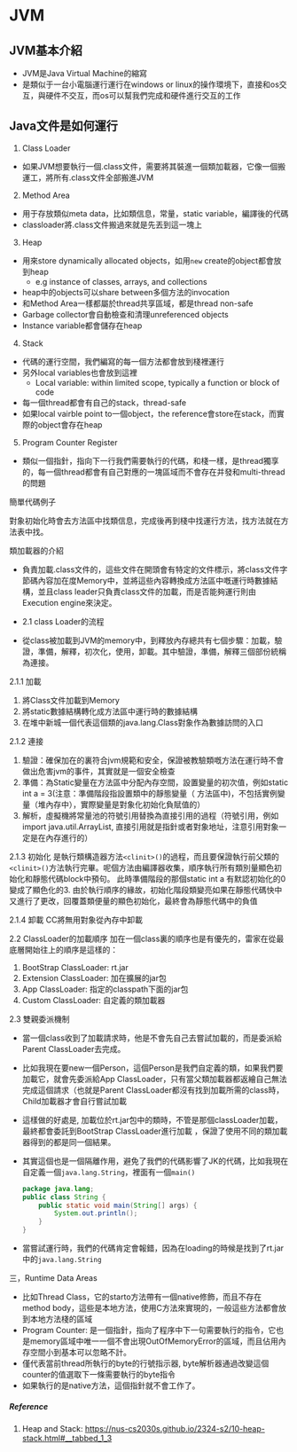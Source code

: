 # JVM

## JVM基本介紹
- JVM是Java Virtual Machine的縮寫
- 是類似于一台小電腦運行運行在windows or linux的操作環境下，直接和os交互，與硬件不交互，而os可以幫我們完成和硬件進行交互的工作

## Java文件是如何運行
1. Class Loader
- 如果JVM想要執行一個.class文件，需要將其裝進一個類加載器，它像一個搬運工，將所有.class文件全部搬進JVM

2. Method Area
- 用于存放類似meta data，比如類信息，常量，static variable，編譯後的代碼
- classloader將.class文件搬過來就是先丟到這一塊上

3. Heap
- 用來store dynamically allocated objects，如用`new` create的object都會放到heap
    - e.g instance of classes, arrays, and collections
- heap中的objects可以share between多個方法的invocation
- 和Method Area一樣都屬於thread共享區域，都是thread non-safe
- Garbage collector會自動檢查和清理unreferenced objects
- Instance variable都會儲存在heap

4. Stack
- 代碼的運行空間，我們編寫的每一個方法都會放到棧裡運行
- 另外local variables也會放到這裡
    - Local variable: within limited scope, typically a function or block of code
- 每一個thread都會有自己的stack，thread-safe
- 如果local vairble point to一個object，the reference會store在stack，而實際的object會存在heap

5. Program Counter Register
- 類似一個指針，指向下一行我們需要執行的代碼，和棧一樣，是thread獨享的，每一個thread都會有自己對應的一塊區域而不會存在并發和multi-thread的問題

簡單代碼例子

對象初始化時會去方法區中找類信息，完成後再到棧中找運行方法，找方法就在方法表中找。


類加載器的介紹
- 負責加載.class文件的，這些文件在開頭會有特定的文件標示，將class文件字節碼內容加在度Memory中，並將這些內容轉換成方法區中嘅運行時數據結構，並且class leader只負責class文件的加載，而是否能夠運行則由Execution engine來決定。

- 2.1 class Loader的流程
- 從class被加載到JVM的memory中，到釋放內存總共有七個步驟：加載，驗證，準備，解釋，初次化，使用，卸載。其中驗證，準備，解釋三個部份統稱為連接。

2.1.1 加載
1. 將Class文件加載到Memory
2. 將static數據結構轉化成方法區中運行時的數據結構
3. 在堆中新城一個代表這個類的java.lang.Class對象作為數據訪問的入口

2.1.2 連接
1. 驗證：確保加在的裏符合jvm規範和安全，保證被教驗類嘅方法在運行時不會做出危害jvm的事件，其實就是一個安全檢查
2. 準備：為Static變量在方法區中分配內存空間，設置變量的初次值，例如static int a = 3(注意：準備階段指設置類中的靜態變量（ 方法區中)，不包括實例變量（堆內存中），實際變量是對象化初始化負賦值的）
3. 解析，虛擬機將常量池的符號引用替換為直接引用的過程（符號引用，例如import java.util.ArrayList, 直接引用就是指針或者對象地址，注意引用對象一定是在內存進行的） 

2.1.3 初始化
是執行類構造器方法`<clinit>()`的過程，而且要保證執行前父類的`<clinit>()`方法執行完畢。呢個方法由編譯器收集，順序執行所有類別量顯色初始化和靜態代碼block中預句。
此時準備階段的那個static int a 有默認初始化的0變成了顯色化的3. 
由於執行順序的緣故，初始化階段類變亮如果在靜態代碼快中又進行了更改，回覆蓋類便量的顯色初始化，最終會為靜態代碼中的負值

2.1.4 卸載
CC將無用對象從內存中卸載

2.2 ClassLoader的加載順序
加在一個class裏的順序也是有優先的，雷家在從最底層開始往上的順序是這樣的：
1. BootStrap ClassLoader: rt.jar
2. Extension ClassLoader: 加在擴展的jar包 
3. App ClassLoader: 指定的classpath下面的jar包
4. Custom ClassLoader: 自定義的類加載器

2.3 雙親委派機制
- 當一個class收到了加載請求時，他是不會先自己去嘗試加載的，而是委派給Parent ClassLoader去完成。
- 比如我現在要new一個Person，這個Person是我們自定義的類，如果我們要加載它，就會先委派給App ClassLoader，只有當父類加載器都返繪自己無法完成這個請求（也就是Parent ClassLoader都沒有找到加載所需的class時，Child加載器才會自行嘗試加載

- 這樣做的好處是, 加載位於rt.jar包中的類時，不管是那個classLoader加載，最終都會委託到BootStrap ClassLoader進行加載
，保證了使用不同的類加載器得到的都是同一個結果。
- 其實這個也是一個隔離作用，避免了我們的代碼影響了JK的代碼，比如我現在自定義一個`java.lang.String`，裡面有一個`main()`
    ```java
    package java.lang;
    public class String {
        public static void main(String[] args) {
            System.out.println();
        }
    }
    ```
- 當嘗試運行時，我們的代碼肯定會報錯，因為在loading的時候是找到了rt.jar中的`java.lang.String`

三，Runtime Data Areas
- 比如Thread Class，它的starto方法帶有一個native修飾，而且不存在method body，這些是本地方法，使用C方法來實現的，一般這些方法都會放到本地方法棧的區域
- Program Counter: 是一個指針，指向了程序中下一句需要執行的指令，它也是memory區域中唯一一個不會出現OutOfMemoryError的區域，而且佔用內存空間小到基本可以忽略不計。
- 僅代表當前thread所執行的byte的行號指示器, byte解析器通過改變這個counter的值選取下一條需要執行的byte指令
- 如果執行的是native方法，這個指針就不會工作了。

##### Reference
1. Heap and Stack: https://nus-cs2030s.github.io/2324-s2/10-heap-stack.html#__tabbed_1_3